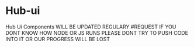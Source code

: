 # Hub-ui
Hub Ui Components
WILL BE UPDATED REGULARY
#REQUEST
IF YOU DONT KNOW HOW NODE OR JS RUNS PLEASE DONT TRY TO PUSH CODE INTO IT OR OUR PROGRESS WILL BE LOST

